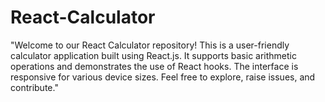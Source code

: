 # React-Calculator
"Welcome to our React Calculator repository! This is a user-friendly calculator application built using React.js. It supports basic arithmetic operations and demonstrates the use of React hooks. The interface is responsive for various device sizes. Feel free to explore, raise issues, and contribute."
